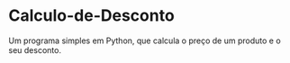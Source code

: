 # Calculo-de-Desconto
Um programa simples em Python, que calcula o preço de um produto e o seu desconto.
